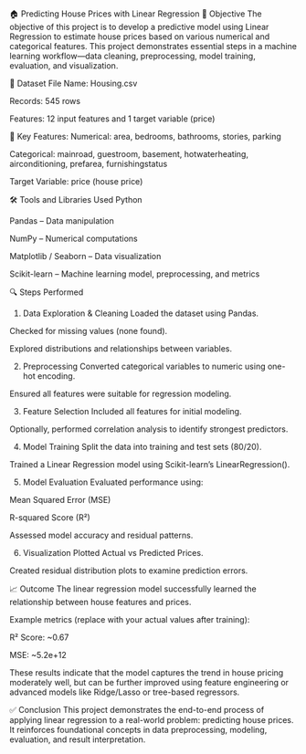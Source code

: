 🏠 Predicting House Prices with Linear Regression
📌 Objective
The objective of this project is to develop a predictive model using Linear Regression to estimate house prices based on various numerical and categorical features. This project demonstrates essential steps in a machine learning workflow—data cleaning, preprocessing, model training, evaluation, and visualization.

📂 Dataset
File Name: Housing.csv

Records: 545 rows

Features: 12 input features and 1 target variable (price)

🧾 Key Features:
Numerical: area, bedrooms, bathrooms, stories, parking

Categorical: mainroad, guestroom, basement, hotwaterheating, airconditioning, prefarea, furnishingstatus

Target Variable: price (house price)

🛠️ Tools and Libraries Used
Python

Pandas – Data manipulation

NumPy – Numerical computations

Matplotlib / Seaborn – Data visualization

Scikit-learn – Machine learning model, preprocessing, and metrics

🔍 Steps Performed
1. Data Exploration & Cleaning
Loaded the dataset using Pandas.

Checked for missing values (none found).

Explored distributions and relationships between variables.

2. Preprocessing
Converted categorical variables to numeric using one-hot encoding.

Ensured all features were suitable for regression modeling.

3. Feature Selection
Included all features for initial modeling.

Optionally, performed correlation analysis to identify strongest predictors.

4. Model Training
Split the data into training and test sets (80/20).

Trained a Linear Regression model using Scikit-learn’s LinearRegression().

5. Model Evaluation
Evaluated performance using:

Mean Squared Error (MSE)

R-squared Score (R²)

Assessed model accuracy and residual patterns.

6. Visualization
Plotted Actual vs Predicted Prices.

Created residual distribution plots to examine prediction errors.

📈 Outcome
The linear regression model successfully learned the relationship between house features and prices.

Example metrics (replace with your actual values after training):

R² Score: ~0.67

MSE: ~5.2e+12

These results indicate that the model captures the trend in house pricing moderately well, but can be further improved using feature engineering or advanced models like Ridge/Lasso or tree-based regressors.

✅ Conclusion
This project demonstrates the end-to-end process of applying linear regression to a real-world problem: predicting house prices. It reinforces foundational concepts in data preprocessing, modeling, evaluation, and result interpretation.

